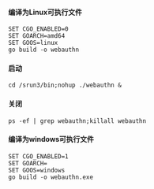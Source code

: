#### 编译为Linux可执行文件

```
SET CGO_ENABLED=0
SET GOARCH=amd64
SET GOOS=linux
go build -o webauthn

```

#### 启动

```shell
cd /srun3/bin;nohup ./webauthn &

```

#### 关闭

```shell
ps -ef | grep webauthn;killall webauthn

```

#### 编译为windows可执行文件

```
SET CGO_ENABLED=1
SET GOARCH=
SET GOOS=windows
go build -o webauthn.exe

```
